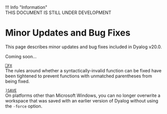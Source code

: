 !!! Info "Information"  
    THIS DOCUMENT IS STILL UNDER DEVELOPMENT
	
# Minor Updates and Bug Fixes

This page describes minor updates and bug fixes included in Dyalog v20.0.

Coming soon...

[`⎕FX`](../../language-reference-guide/system-functions/fx/)  
The rules around whether a syntactically-invalid function can be fixed have been tightened to prevent functions with unmatched parentheses from being fixed.

[`)SAVE`](../../language-reference-guide/system-commands/save/)  
On platforms other than Microsoft Windows, you can no longer overwrite a workspace that was saved with an earlier version of Dyalog without using the `-force` option.